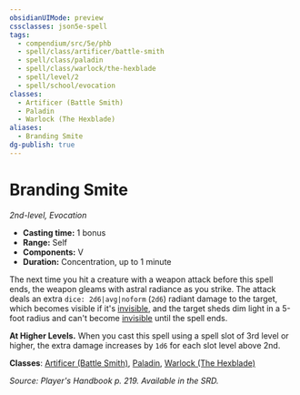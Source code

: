 ```yaml
---
obsidianUIMode: preview
cssclasses: json5e-spell
tags:
  - compendium/src/5e/phb
  - spell/class/artificer/battle-smith
  - spell/class/paladin
  - spell/class/warlock/the-hexblade
  - spell/level/2
  - spell/school/evocation
classes:
  - Artificer (Battle Smith)
  - Paladin
  - Warlock (The Hexblade)
aliases:
  - Branding Smite
dg-publish: true
---
```

# Branding Smite
*2nd-level, Evocation*  

- **Casting time:** 1 bonus
- **Range:** Self
- **Components:** V
- **Duration:** Concentration, up to 1 minute

The next time you hit a creature with a weapon attack before this spell ends, the weapon gleams with astral radiance as you strike. The attack deals an extra `dice: 2d6|avg|noform` (`2d6`) radiant damage to the target, which becomes visible if it's [invisible](/3-Mechanics/CLI/rules/conditions.md#invisible), and the target sheds dim light in a 5-foot radius and can't become [invisible](/3-Mechanics/CLI/rules/conditions.md#invisible) until the spell ends.

**At Higher Levels.** When you cast this spell using a spell slot of 3rd level or higher, the extra damage increases by `1d6` for each slot level above 2nd.

**Classes**: [Artificer (Battle Smith)](/Admin/CLI/classes/artificer-battle-smith-tce.md), [Paladin](/Admin/CLI/classes/paladin.md), [Warlock (The Hexblade)](/Admin/CLI/classes/warlock-the-hexblade-xge.md)

*Source: Player's Handbook p. 219. Available in the SRD.*